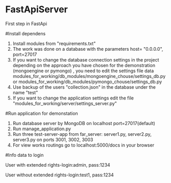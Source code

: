 # FastApiServer
First step in FastApi

#Install dependens

1. Install modules from "requirements.txt"
2. The work was done on a database with the parameters host= "0.0.0.0", port=27017
3. If you want to change the database connection settings in the project depending on the approach you have chosen for the demonstration (mongoengine or pymongo) , you need to edit the settings file data modules_for_working/db_modules/mongoengine_chouse/settings_db.py or modules_for_working/db_modules/pymongo_chouse/settings_db.py
4. Use backup of the users "collection.json" in the database under the name "test"
5. If you want to change the application settings edit the file "modules_for_working/server/settings_server.py"

#Run application for demonstation

1. Run database server by MongoDB on localhost port=27017(default)
2. Run manage_application.py
3. Run three test-server-app from far_server: server1.py, server2.py, server3.py on ports 3001, 3002, 3003
4. For view works routings go to localhost:5000/docs in your browser

#Info data to login

User with extended rights-login:admin, pass:1234

User without extended rights-login:test1, pass:1234
